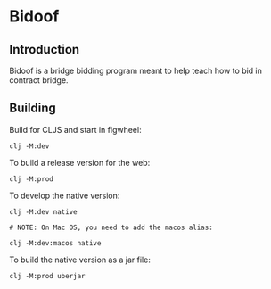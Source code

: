 Bidoof
======

Introduction
------------

Bidoof is a bridge bidding program meant to help teach how to bid in contract bridge.

Building
--------

Build for CLJS and start in figwheel:

```{shell}
clj -M:dev
```

To build a release version for the web:

```{shell}
clj -M:prod
```

To develop the native version:

```{shell}
clj -M:dev native

# NOTE: On Mac OS, you need to add the macos alias:

clj -M:dev:macos native
```

To build the native version as a jar file:

```{shell}
clj -M:prod uberjar
```
